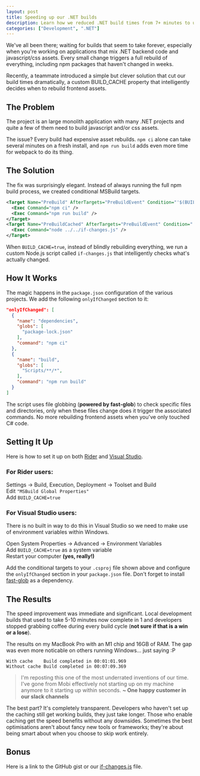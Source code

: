 ```yaml
---
layout: post
title: Speeding up our .NET builds
description: Learn how we reduced .NET build times from 7+ minutes to under 1 minute using a custom BUILD_CACHE property and smart file change detection for hybrid applications with frontend assets.
categories: ["Development", ".NET"]
---
```


We've all been there; waiting for builds that seem to take forever, especially when you're working on applications that mix .NET backend code and javascript/css assets. Every small change triggers a full rebuild of everything, including npm packages that haven't changed in weeks.

Recently, a teammate introduced a simple but clever solution that cut our build times dramatically, a custom BUILD_CACHE property that intelligently decides when to rebuild frontend assets.

## The Problem

The project is an large monolith application with many .NET projects and quite a few of them need to build javascript and/or css assets.

The issue? Every build had expensive asset rebuilds. `npm ci` alone can take several minutes on a fresh install, and `npm run build` adds even more time for webpack to do its thing.

## The Solution

The fix was surprisingly elegant. Instead of always running the full npm build process, we created conditional MSBuild targets.

```xml
<Target Name="PreBuild" AfterTargets="PreBuildEvent" Condition="'$(BUILD_CACHE)' != 'true'">
  <Exec Command="npm ci" />
  <Exec Command="npm run build" />
</Target>
<Target Name="PreBuildCached" AfterTargets="PreBuildEvent" Condition="'$(BUILD_CACHE)' == 'true'">
  <Exec Command="node ../../if-changes.js" />
</Target>
```

When `BUILD_CACHE=true`, instead of blindly rebuilding everything, we run a custom Node.js script called `if-changes.js` that intelligently checks what's actually changed.

## How It Works

The magic happens in the `package.json` configuration of the various projects. We add the following `onlyIfChanged` section to it:

```json
"onlyIfChanged": [
  {
    "name": "dependencies",
    "globs": [
      "package-lock.json"
    ],
    "command": "npm ci"
  },
  {
    "name": "build",
    "globs": [
      "Scripts/**/*",
    ],
    "command": "npm run build"
  }
]
```

The script uses file globbing (__powered by fast-glob__) to check specific files and directories, only when these files change does it trigger the associated commands. No more rebuilding frontend assets when you've only touched C# code.

## Setting It Up

Here is how to set it up on both [Rider](https://www.jetbrains.com/rider/) and [Visual Studio](https://visualstudio.microsoft.com/).

### For Rider users:

Settings → Build, Execution, Deployment → Toolset and Build<br>
Edit `"MSBuild Global Properties"`<br>
Add `BUILD_CACHE=true`

### For Visual Studio users:

There is no built in way to do this in Visual Studio so we need to make use of environment variables within Windows.

Open System Properties → Advanced → Environment Variables<br>
Add `BUILD_CACHE=true` as a system variable<br>
Restart your computer **(yes, really!)**

Add the conditional targets to your `.csproj` file shown above and configure the `onlyIfChanged` section in your `package.json` file. Don't forget to install [fast-glob](https://www.npmjs.com/package/fast-glob) as a dependency.

## The Results
The speed improvement was immediate and significant. Local development builds that used to take 5-10 minutes now complete in 1 and developers stopped grabbing coffee during every build cycle (__not sure if that is a win or a lose__).

The results on my MacBook Pro with an M1 chip and 16GB of RAM. The gap was even more noticable on others running Windows... just saying :P

```
With cache    Build completed in 00:01:01.969
Without cache Build completed in 00:07:09.369
```

> I'm reposting this one of the most underrated inventions of our time. I've gone from Mobi effectively not starting up on my machine anymore to it starting up within seconds. **~ One happy customer in our slack channels**

The best part? It's completely transparent. Developers who haven't set up the caching still get working builds, they just take longer. Those who enable caching get the speed benefits without any downsides.
Sometimes the best optimisations aren't about fancy new tools or frameworks; they're about being smart about when you choose to skip work entirely.

## Bonus

Here is a link to the GitHub gist or our [if-changes.js](https://gist.github.com/penkin/1488fbc798a9c8fd21227d50d728440f) file.
